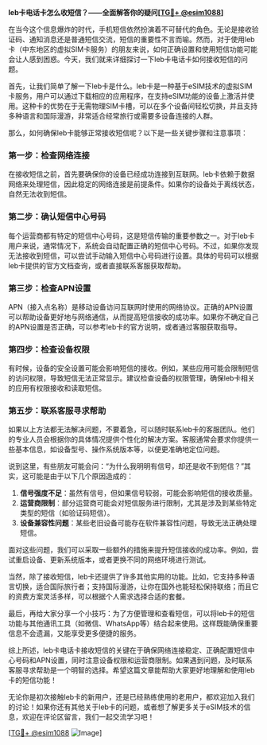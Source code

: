 **leb卡电话卡怎么收短信？——全面解答你的疑问[[TG💪+ @esim1088](https://t.me/s/esim1088)]**

在当今这个信息爆炸的时代，手机短信依然扮演着不可替代的角色。无论是接收验证码、通知消息还是普通短信交流，短信的重要性不言而喻。然而，对于使用leb卡（中东地区的虚拟SIM卡服务）的朋友来说，如何正确设置和使用短信功能可能会让人感到困惑。今天，我们就来详细探讨一下leb卡电话卡如何接收短信的问题。

首先，让我们简单了解一下leb卡是什么。leb卡是一种基于eSIM技术的虚拟SIM卡服务，用户可以通过下载相应的应用程序，在支持eSIM功能的设备上激活并使用。这种卡的优势在于无需物理SIM卡槽，可以在多个设备间轻松切换，并且支持多种语言和国际漫游，非常适合经常旅行或需要多设备连接的人群。

那么，如何确保leb卡能够正常接收短信呢？以下是一些关键步骤和注意事项：

### **第一步：检查网络连接**
在接收短信之前，首先要确保你的设备已经成功连接到互联网。leb卡依赖于数据网络来处理短信，因此稳定的网络连接是前提条件。如果你的设备处于离线状态，自然无法收到短信。

### **第二步：确认短信中心号码**
每个运营商都有特定的短信中心号码，这是短信传输的重要参数之一。对于leb卡用户来说，通常情况下，系统会自动配置正确的短信中心号码。不过，如果你发现无法接收到短信，可以尝试手动输入短信中心号码进行设置。具体的号码可以根据leb卡提供的官方文档查询，或者直接联系客服获取帮助。

### **第三步：检查APN设置**
APN（接入点名称）是移动设备访问互联网时使用的网络协议。正确的APN设置可以帮助设备更好地与网络通信，从而提高短信接收的成功率。如果你不确定自己的APN设置是否正确，可以参考leb卡的官方说明，或者通过客服获取指导。

### **第四步：检查设备权限**
有时候，设备的安全设置可能会影响短信的接收。例如，某些应用可能会限制短信的访问权限，导致短信无法正常显示。建议检查设备的权限管理，确保leb卡相关的应用有权限接收和读取短信。

### **第五步：联系客服寻求帮助**
如果以上方法都无法解决问题，不要着急，可以随时联系leb卡的客服团队。他们的专业人员会根据你的具体情况提供个性化的解决方案。客服通常会要求你提供一些基本信息，如设备型号、操作系统版本等，以便更准确地定位问题。

说到这里，有些朋友可能会问：“为什么我明明有信号，却还是收不到短信？”其实，这可能是由于以下几个原因造成的：

1. **信号强度不足**：虽然有信号，但如果信号较弱，可能会影响短信的接收质量。
2. **运营商限制**：部分运营商可能会对短信服务进行限制，尤其是涉及到某些特定类型的短信（如验证码短信）。
3. **设备兼容性问题**：某些老旧设备可能存在软件兼容性问题，导致无法正确处理短信。

面对这些问题，我们可以采取一些额外的措施来提升短信接收的成功率。例如，尝试重启设备、更新系统版本，或者更换不同的网络环境进行测试。

当然，除了接收短信，leb卡还提供了许多其他实用的功能。比如，它支持多种语言切换，适合国际旅行者；支持国际漫游，让你在国外也能轻松保持联络；而且它的资费方案灵活多样，可以根据个人需求选择合适的套餐。

最后，再给大家分享一个小技巧：为了方便管理和查看短信，可以将leb卡的短信功能与其他通讯工具（如微信、WhatsApp等）结合起来使用。这样既能确保重要信息不会遗漏，又能享受更多便捷的服务。

综上所述，leb卡电话卡接收短信的关键在于确保网络连接稳定、正确配置短信中心号码和APN设置，同时注意设备权限和运营商限制。如果遇到问题，及时联系客服寻求帮助是一个明智的选择。希望这篇文章能帮助大家更好地理解和使用leb卡的短信功能！

无论你是初次接触leb卡的新用户，还是已经熟练使用的老用户，都欢迎加入我们的讨论！如果你还有其他关于leb卡的问题，或者想了解更多关于eSIM技术的信息，欢迎在评论区留言，我们一起交流学习吧！

[[TG💪+ @esim1088](https://t.me/s/esim1088) ![Image](https://i.postimg.cc/4NQfJmqS/Snipaste-2025-05-13-00-14-12.png)]